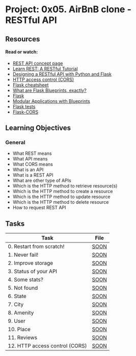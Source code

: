 # Project: 0x05. AirBnB clone - RESTful API

## Resources

#### Read or watch:

* [REST API concept page]()
* [Learn REST: A RESTful Tutorial](https://intranet.alxswe.com/rltoken/rycjU2GvZAlahHa61WWDBg)
* [Designing a RESTful API with Python and Flask](https://intranet.alxswe.com/rltoken/WfKwKtaROCybta0_E849AQ)
* [HTTP access control (CORS)](https://intranet.alxswe.com/rltoken/D55IFF8lgZDLPyIX6b6C5A)
* [Flask cheatsheet](https://intranet.alxswe.com/rltoken/L01qANfgx0al8_an4mtPuw)
* [What are Flask Blueprints, exactly?](https://intranet.alxswe.com/rltoken/QxbV8TCzNl3oP9br8CV5Lw)
* [Flask](https://intranet.alxswe.com/rltoken/OLWDl7iDVpWKykekaznWpQ)
* [Modular Applications with Blueprints](https://intranet.alxswe.com/rltoken/y3Lhj6w1g59MA_HPtc578w)
* [Flask tests](https://intranet.alxswe.com/rltoken/UGo4ArPFHhx-ow2QtZWILA)
* [Flask-CORS](https://intranet.alxswe.com/rltoken/vq8ER3xb99-N2anC-zke3A)
## Learning Objectives

### General

* What REST means
* What API means
* What CORS means
* What is an API
* What is a REST API
* What are other type of APIs
* Which is the HTTP method to retrieve resource(s)
* Which is the HTTP method to create a resource
* Which is the HTTP method to update resource
* Which is the HTTP method to delete resource
* How to request REST API
## Tasks

| Task | File |
| ---- | ---- |
| 0. Restart from scratch! | [SOON](./) |
| 1. Never fail! | [SOON](./) |
| 2. Improve storage | [SOON](./) |
| 3. Status of your API | [SOON](./) |
| 4. Some stats? | [SOON](./) |
| 5. Not found | [SOON](./) |
| 6. State | [SOON](./) |
| 7. City | [SOON](./) |
| 8. Amenity | [SOON](./) |
| 9. User | [SOON](./) |
| 10. Place | [SOON](./) |
| 11. Reviews | [SOON](./) |
| 12. HTTP access control (CORS) | [SOON](./) |

